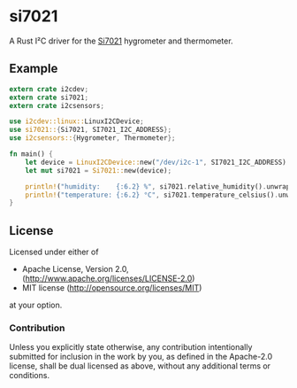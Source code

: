 # si7021

A Rust I²C driver for the [Si7021] hygrometer and thermometer.

## Example

```rust
extern crate i2cdev;
extern crate si7021;
extern crate i2csensors;

use i2cdev::linux::LinuxI2CDevice;
use si7021::{Si7021, SI7021_I2C_ADDRESS};
use i2csensors::{Hygrometer, Thermometer};

fn main() {
    let device = LinuxI2CDevice::new("/dev/i2c-1", SI7021_I2C_ADDRESS).unwrap();
    let mut si7021 = Si7021::new(device);

    println!("humidity:    {:6.2} %", si7021.relative_humidity().unwrap());
    println!("temperature: {:6.2} °C", si7021.temperature_celsius().unwrap());
}
```

## License

Licensed under either of

 * Apache License, Version 2.0, (http://www.apache.org/licenses/LICENSE-2.0)
 * MIT license (http://opensource.org/licenses/MIT)

at your option.

### Contribution

Unless you explicitly state otherwise, any contribution intentionally
submitted for inclusion in the work by you, as defined in the Apache-2.0
license, shall be dual licensed as above, without any additional terms or
conditions.

[Si7021]: https://www.silabs.com/documents/public/data-sheets/Si7021-A20.pdf
